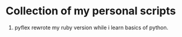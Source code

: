 # Collection of my personal scripts

1.  pyflex
    rewrote my ruby version while i learn basics of python.
